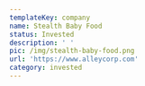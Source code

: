 ```yaml
---
templateKey: company
name: Stealth Baby Food
status: Invested
description: ' '
pic: /img/stealth-baby-food.png
url: 'https://www.alleycorp.com'
category: invested
---
```


